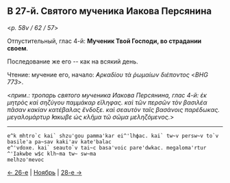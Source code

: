 ## В 27-й. Святого мученика Иакова Персянина 

<*p. 58v / 62 / 57*>

Отпустительный, глас 4-й: **Мученик Твой Господи, во страдании своем**. 

Последование же его -- как на всякий день. 

Чтение: мучение его, начало: *̓Αρκαδίου τὰ ῥωμαίων διέποντος* <*BHG 773*>.

<*прим.: тропарь святого мученика Иакова Персянина, глас 4-й: ἐκ μητρὸς καὶ σηζύγου παμμάκαρ εἴληφας. καὶ τῶν 
περσῶν τὸν βασιλέα πᾶσαν κακίαν κατέβαλας ἔνδοξε. καὶ σεαυτὸν ταῖς βασάνοις παρέδωκας. μεγαλομάρτυρ ̓́Ιακωβε 
ὡς κλῆμα τῶ σῶμα μεληζόμενος.*>

--- 
```
e^k mhtro`c kai` shzu'gou pamma'kar ei^'lhфac. kai` tw~v persw~v to`v basile'a pa~sav kaki'av kate'balac 
e^'vdoxe. kai` seauto`v tai~c basa'voic pare'dwkac. megaloma'rtur ^'Iakwbe w$c klh~ma tw~ sw~ma 
melhzo'mevoc
```

[← 26-е](11_26_MES.ru.md) | [Ноябрь](README.md#27-й) | [28-е →](11_28_MES.ru.md)
